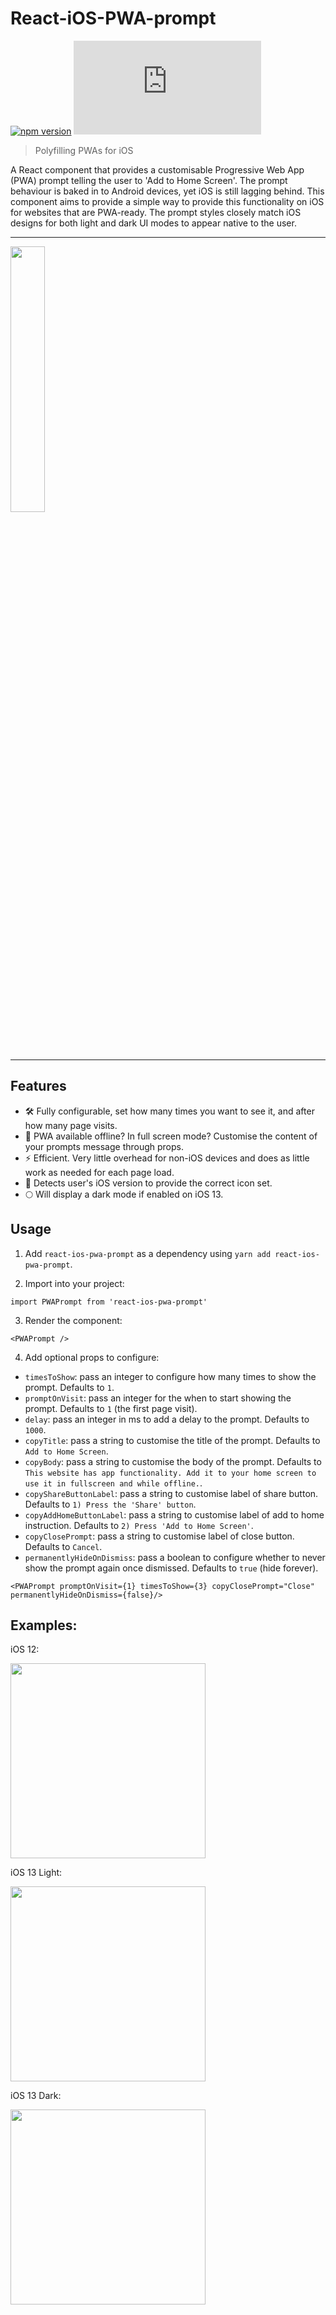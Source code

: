 # React-iOS-PWA-prompt

[![npm version](http://img.shields.io/npm/v/react-ios-pwa-prompt.svg?style=flat)](https://npmjs.org/package/react-ios-pwa-prompt "View this project on npm") ![Gzip file size](https://img.badgesize.io/chrisdancee/react-ios-pwa-prompt/master/dist/react-ios-pwa-prompt.js?compression=gzip)

> Polyfilling PWAs for iOS

A React component that provides a customisable Progressive Web App (PWA) prompt telling the user to 'Add to Home Screen'. The prompt behaviour is baked in to Android devices, yet iOS is still lagging behind. This component aims to provide a simple way to provide this functionality on iOS for websites that are PWA-ready. The prompt styles closely match iOS designs for both light and dark UI modes to appear native to the user.

<hr>

<img src="https://user-images.githubusercontent.com/11626619/65389000-18352d00-dd49-11e9-82c8-6fac25a494c8.gif" width="33%">

<hr>

## Features

- 🛠 Fully configurable, set how many times you want to see it, and after how many page visits.
- 📃 PWA available offline? In full screen mode? Customise the content of your prompts message through props.
- ⚡️ Efficient. Very little overhead for non-iOS devices and does as little work as needed for each page load.
- 📱 Detects user's iOS version to provide the correct icon set.
- 🌕 Will display a dark mode if enabled on iOS 13.

## Usage

1. Add `react-ios-pwa-prompt` as a dependency using `yarn add react-ios-pwa-prompt`.

2. Import into your project:

```
import PWAPrompt from 'react-ios-pwa-prompt'
```

3. Render the component:

```
<PWAPrompt />
```

4. Add optional props to configure:

- `timesToShow`: pass an integer to configure how many times to show the prompt. Defaults to `1`.
- `promptOnVisit`: pass an integer for the when to start showing the prompt. Defaults to `1` (the first page visit).
- `delay`: pass an integer in ms to add a delay to the prompt. Defaults to `1000`.
- `copyTitle`: pass a string to customise the title of the prompt. Defaults to `Add to Home Screen`.
- `copyBody`: pass a string to customise the body of the prompt. Defaults to `This website has app functionality. Add it to your home screen to use it in fullscreen and while offline.`.
- `copyShareButtonLabel`: pass a string to customise label of share button. Defaults to `1) Press the 'Share' button`.
- `copyAddHomeButtonLabel`: pass a string to customise label of add to home instruction. Defaults to `2) Press 'Add to Home Screen'`.
- `copyClosePrompt`: pass a string to customise label of close button. Defaults to `Cancel`.
- `permanentlyHideOnDismiss`: pass a boolean to configure whether to never show the prompt again once dismissed. Defaults to `true` (hide forever).

```
<PWAPrompt promptOnVisit={1} timesToShow={3} copyClosePrompt="Close" permanentlyHideOnDismiss={false}/>
```

## Examples:

iOS 12:

<img src="https://user-images.githubusercontent.com/11626619/65392822-c902f280-dd70-11e9-8f81-a5099ca38d7f.png" width="312px">

iOS 13 Light:

<img src="https://user-images.githubusercontent.com/11626619/65392823-c902f280-dd70-11e9-9b9c-e782ec4e2721.png" width="312px">

iOS 13 Dark:

<img src="https://user-images.githubusercontent.com/11626619/65392824-c902f280-dd70-11e9-95c7-e58af3d1e71a.png" width="312px">
